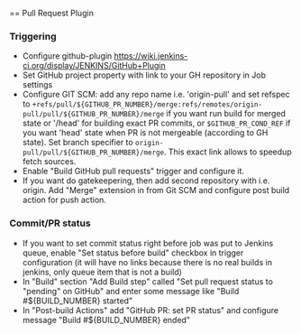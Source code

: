 == Pull Request Plugin

### Triggering
 - Configure github-plugin https://wiki.jenkins-ci.org/display/JENKINS/GitHub+Plugin
 - Set GitHub project property with link to your GH repository in Job settings
 - Configure GIT SCM: add any repo name i.e. 'origin-pull' and set refspec to `+refs/pull/${GITHUB_PR_NUMBER}/merge:refs/remotes/origin-pull/pull/${GITHUB_PR_NUMBER}/merge` if you want run build for merged state or '/head' for building exact PR commits, or `$GITHUB_PR_COND_REF` if you want 'head' state when PR is not mergeable (according to GH state). Set branch specifier to `origin-pull/pull/${GITHUB_PR_NUMBER}/merge`. This exact link allows to speedup fetch sources.
 - Enable "Build GitHub pull requests" trigger and configure it.
 - If you want do gatekeepering, then add second repository with i.e. origin. Add "Merge" extension in from Git SCM and configure post build action for push action.

### Commit/PR status
- If you want to set commit status right before job was put to Jenkins queue, enable "Set status before build" checkbox in trigger configuration (it will have no links because there is no real builds in jenkins, only queue item that is not a build)
- In "Build" section "Add Build step" called "Set pull request status to "pending" on GitHub" and enter some message like "Build #${BUILD_NUMBER} started"
- In "Post-build Actions" add "GitHub PR: set PR status" and configure message "Build #${BUILD_NUMBER} ended"